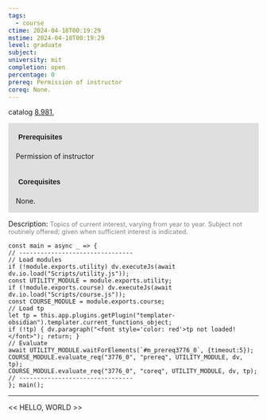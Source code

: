 ```yaml
---
tags:
  - course
ctime: 2024-04-18T00:19:29
mstime: 2024-04-18T00:19:29
level: graduate
subject: 
university: mit
completion: open
percentage: 0
prereq: Permission of instructor
coreq: None.
---
```


catalog [8.981,](http://student.mit.edu/catalog/m8b.html#8.982)

<span style="display: block; padding: 15px; background-color: rgb(100, 100, 100, 0.2);"><font id="m_prereq3776_0" style="display: block; font-family: Arial, sans-serif; font-weight: bold; padding: 5px">Prerequisites</font><br><span id="prereq3776_0">Permission of instructor</span></span>
<span style="display: block; padding: 15px; background-color: rgb(100, 100, 100, 0.2);"><font id="m_coreq3776_0" style="display: block; font-family: Arial, sans-serif; font-weight: bold; padding: 5px">Corequisites</font><br><span id="coreq3776_0">None.</span></span>

<font style="">Description:</font>
<font style="color: grey; font-size: 0.8rem;">Topics of current interest, varying from year to year. Subject not routinely offered; given when sufficient interest is indicated.</font>

```dataviewjs
const main = async _ => {
// --------------------------------
// Load modules
if (!module.exports.utility) dv.executeJs(await dv.io.load("Scripts/utility.js"));
const UTILITY_MODULE = module.exports.utility;
if (!module.exports.course) dv.executeJs(await dv.io.load("Scripts/course.js"));
const COURSE_MODULE = module.exports.course;
// Load tp
let tp = this.app.plugins.getPlugin("templater-obsidian").templater.current_functions_object;
if (!tp) { dv.paragraph("<font style='color: red'>tp not loaded!</font>"); return; }
// Evaluate
await UTILITY_MODULE.waitForElements(`#m_prereq3776_0`, {timeout:5});
COURSE_MODULE.evaluate_req("3776_0", "prereq", UTILITY_MODULE, dv, tp);
COURSE_MODULE.evaluate_req("3776_0", "coreq", UTILITY_MODULE, dv, tp);
// --------------------------------
}; main();
```

---

<< HELLO, WORLD >>
